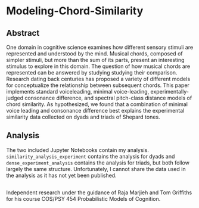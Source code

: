 # Modeling-Chord-Similarity
## Abstract
One domain in cognitive science examines how different sensory
stimuli are represented and understood by the mind. Musical
chords, composed of simpler stimuli, but more than the
sum of its parts, present an interesting stimulus to explore in
this domain. The question of how musical chords are represented
can be answered by studying studying their comparison.
Research dating back centuries has proposed a variety
of different models for conceptualize the relationship between
subsequent chords. This paper implements standard voiceleading,
minimal voice-leading, experimentally-judged consonance
difference, and spectral pitch-class distance models of
chord similarity. As hypothesized, we found that a combination
of minimal voice leading and consonance difference best
explains the experimental similarity data collected on dyads
and triads of Shepard tones.
## Analysis
The two included Jupyter Notebooks contain my analysis. ```similarity_analysis_experiment``` contains the analysis for dyads and ```dense_experiment_analysis``` contains the analysis for triads, but both follow largely the same structure. Unfortunately, I cannot share the data used in the analysis as it has not yet been published.
## 
Independent research under the guidance of Raja Marjieh and Tom Griffiths for his course COS/PSY 454 Probabilistic Models of Cognition.
